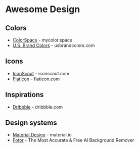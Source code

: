 # Awesome Design

## Colors
* [ColorSpace](https://mycolor.space/) - mycolor.space
* [U.S. Brand Colors](https://usbrandcolors.com/) - usbrandcolors.com

## Icons
* [IconScout](https://iconscout.com) - iconscout.com
* [Flaticon](https://www.flaticon.com/) - flaticon.com


## Inspirations
* [Dribbble](https://dribbble.com) - dribbble.com

## Design systems
* [Material Design](https://material.io/) - material.io
* [Fotor](https://www.fotor.com/) - The Most Accurate & Free AI Background Remover
